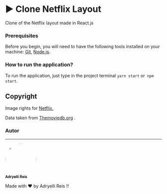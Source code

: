 # ▶️ Clone Netflix Layout

Clone of the Netflix layout made in React.js

### Prerequisites

Before you begin, you will need to have the following tools installed on your machine:
[Git](https://git-scm.com), [Node.js](https://nodejs.org/en/). 

### How to run the application?

To run the application, just type in the project terminal `yarn start` or` npm start`.

## Copyright

Image rights for <a href="https://www.netflix.com">Netflix.</a> </br>

Data taken from <a href="https://www.themoviedb.org/">Themoviedb.org</a> .

###  Autor
---
<a href="https://www.instagram.com/adryelli_reis/">
<img style = "border-radius: 50%;" src = "https://instagram.faju16-1.fna.fbcdn.net/v/t51.2885-19/s150x150/134828229_2905638926426236_6250916852221421335_n.jpg?_nc_ht=instagram.faju16-1.fna.fbcdn.net&_nc_ohc=VnrMA0MwDWwAX_psZiR&tp=1&oh=442c31bf56ecdd97400f45ca377df0f3&oe=602F7163" width = "100px;" alt = "" />
 <br />
 <sub> <b> Adryelli Reis </b> </sub> </a> 


Made with ❤️ by Adryelli Reis !!
